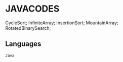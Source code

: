 # JAVACODES
CycleSort; 
InfiniteArray;
InsertionSort;
MountainArray;
RotatedBinarySearch;
## Languages
```bash
Java
```

